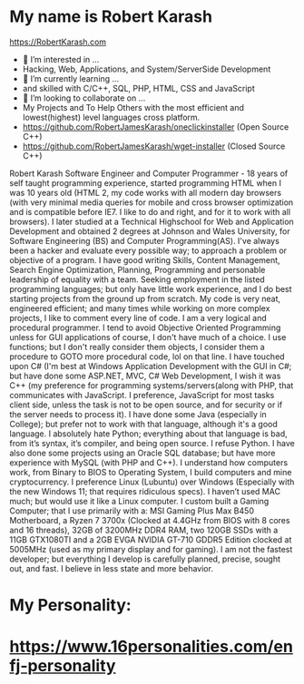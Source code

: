 # My name is Robert Karash
https://RobertKarash.com
- 👀 I’m interested in ...
- Hacking, Web, Applications, and System/ServerSide Development
- 🌱 I’m currently learning ...
- and skilled with C/C++, SQL, PHP, HTML, CSS and JavaScript
- 💞️ I’m looking to collaborate on ...
- My Projects and To Help Others with the most efficient and lowest(highest) level languages cross platform.
- https://github.com/RobertJamesKarash/oneclickinstaller (Open Source C++)
- https://github.com/RobertJamesKarash/wget-installer (Closed Source C++)

Robert Karash
Software Engineer and Computer Programmer - 18 years of self taught programming experience, started programming HTML when I was 10 years old (HTML 2, my code works with all modern day browsers (with very minimal media queries for mobile and cross browser optimization and is compatible before IE7. I like to do and right, and for it to work with all browsers). I later studied at a Technical Highschool for Web and Application Development and obtained 2 degrees at Johnson and Wales University, for Software Engineering (BS) and Computer Programming(AS). I've always been a hacker and evaluate every possible way; to approach a problem or objective of a program. I have good writing Skills, Content Management, Search Engine Optimization, Planning, Programming  and personable leadership of equality with a team. Seeking employment in the listed programming languages; but only have little work experience, and I do best starting projects from the ground up from scratch. My code is very neat, engineered efficient; and many times while working on more complex projects, I like to comment every line of code. I am a very logical and procedural programmer. I tend to avoid Objective Oriented Programming unless for GUI applications of course, I don't have much of a choice. I use functions; but I don't really consider them objects, I consider them a procedure to GOTO more procedural code, lol on that line. I have touched upon C# (I'm best at Windows Application Development with the GUI in C#; but have done some ASP.NET, MVC, C# Web Development, I wish it was C++ (my preference for programming systems/servers(along with PHP, that communicates with JavaScript. I preference, JavaScript for most tasks client side, unless the task is not to be open source, and for security or if the server needs to process it). I have done some Java (especially in College); but prefer not to work with that language, although it's a good language. I absolutely hate Python; everything about that language is bad, from it’s syntax, it’s compiler, and being open source. I refuse Python. I have also done some projects using an Oracle SQL database; but have more experience with MySQL (with PHP and C++). I understand how computers work, from Binary to BIOS to Operating System, I build computers and mine cryptocurrency. I preference Linux (Lubuntu) over Windows (Especially with the new Windows 11; that requires ridiculous specs). I haven’t used MAC much; but would use it like a Linux computer. I custom built a Gaming Computer; that I use primarily with a: MSI Gaming Plus Max B450 Motherboard, a Ryzen 7 3700x (Clocked at 4.4GHz from BIOS with 8 cores and 16 threads), 32GB of 3200MHz DDR4 RAM, two 120GB SSDs with a 11GB GTX1080TI and a 2GB EVGA NVIDIA GT-710 GDDR5 Edition clocked at 5005MHz (used as my primary display and for gaming). I am not the fastest developer; but everything I develop is carefully planned, precise, sought out, and fast. I believe in less state and more behavior.

# My Personality:
# https://www.16personalities.com/enfj-personality
